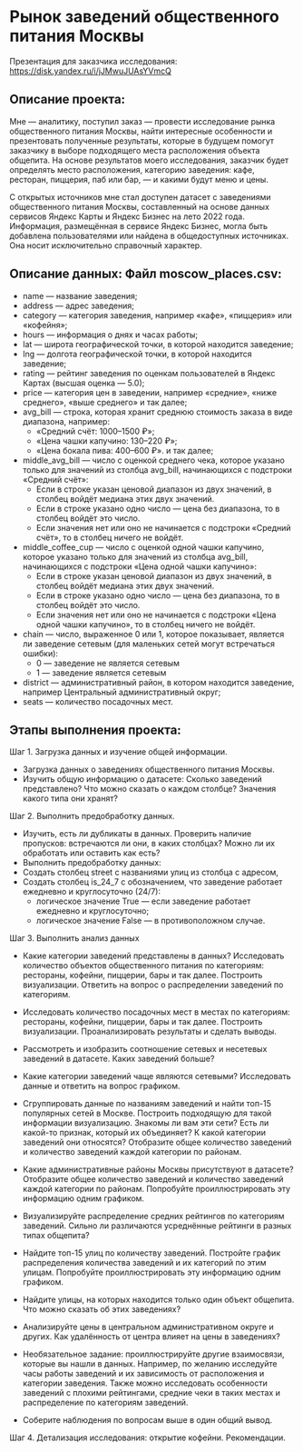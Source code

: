 # Рынок заведений общественного питания Москвы
Презентация для заказчика исследования: https://disk.yandex.ru/i/jJMwuJUAsYVmcQ

## Описание проекта:
Мне — аналитику, поступил заказ — провести исследование рынка общественного питания Москвы, найти интересные особенности и презентовать полученные результаты, которые в будущем помогут заказчику в выборе подходящего места расположения объекта общепита. На основе результатов моего исследования, заказчик будет определять место расположения, категорию заведения: кафе, ресторан, пиццерия, паб или бар, — и какими будут меню и цены.

С открытых источников мне стал доступен датасет с заведениями общественного питания Москвы, составленный на основе данных сервисов Яндекс Карты и Яндекс Бизнес на лето 2022 года. Информация, размещённая в сервисе Яндекс Бизнес, могла быть добавлена пользователями или найдена в общедоступных источниках. Она носит исключительно справочный характер.

## Описание данных: Файл moscow_places.csv:
* name — название заведения;
* address — адрес заведения;
* category — категория заведения, например «кафе», «пиццерия» или «кофейня»;
* hours — информация о днях и часах работы;
* lat — широта географической точки, в которой находится заведение;
* lng — долгота географической точки, в которой находится заведение;
* rating — рейтинг заведения по оценкам пользователей в Яндекс Картах (высшая оценка — 5.0);
* price — категория цен в заведении, например «средние», «ниже среднего», «выше среднего» и так далее;
* avg_bill — строка, которая хранит среднюю стоимость заказа в виде диапазона, например:
  * «Средний счёт: 1000–1500 ₽»;
  * «Цена чашки капучино: 130–220 ₽»;
  * «Цена бокала пива: 400–600 ₽». и так далее;
* middle_avg_bill — число с оценкой среднего чека, которое указано только для значений из столбца avg_bill, начинающихся с подстроки «Средний счёт»:
  * Если в строке указан ценовой диапазон из двух значений, в столбец войдёт медиана этих двух значений.
  * Если в строке указано одно число — цена без диапазона, то в столбец войдёт это число.
  * Если значения нет или оно не начинается с подстроки «Средний счёт», то в столбец ничего не войдёт.
* middle_coffee_cup — число с оценкой одной чашки капучино, которое указано только для значений из столбца avg_bill, начинающихся с подстроки «Цена одной чашки капучино»:
  * Если в строке указан ценовой диапазон из двух значений, в столбец войдёт медиана этих двух значений.
  * Если в строке указано одно число — цена без диапазона, то в столбец войдёт это число.
  * Если значения нет или оно не начинается с подстроки «Цена одной чашки капучино», то в столбец ничего не войдёт.
* chain — число, выраженное 0 или 1, которое показывает, является ли заведение сетевым (для маленьких сетей могут встречаться ошибки):
  * 0 — заведение не является сетевым
  * 1 — заведение является сетевым
* district — административный район, в котором находится заведение, например Центральный административный округ;
* seats — количество посадочных мест.

## Этапы выполнения проекта:

 Шаг 1. Загрузка данных и изучение общей информации.

   * Загрузка данных о заведениях общественного питания Москвы.
   * Изучить общую информацию о датасете: Сколько заведений представлено? Что можно сказать о каждом столбце? Значения какого типа они хранят?

 Шаг 2. Выполнить предобработку данных.

   * Изучить, есть ли дубликаты в данных. Проверить наличие пропусков: встречаются ли они, в каких столбцах? Можно ли их обработать или оставить как есть?
   * Выполнить предобработку данных:
   * Создать столбец street с названиями улиц из столбца с адресом,
   * Создать столбец is_24_7 с обозначением, что заведение работает ежедневно и круглосуточно (24/7):
        * логическое значение True — если заведение работает ежедневно и круглосуточно; 
        * логическое значение False — в противоположном случае.

 Шаг 3. Выполнить анализ данных

   * Какие категории заведений представлены в данных? Исследовать количество объектов общественного питания по категориям: рестораны, кофейни, пиццерии, бары и так далее. 
     Построить визуализации. Ответить на вопрос о распределении заведений по категориям.

   * Исследовать количество посадочных мест в местах по категориям: рестораны, кофейни, пиццерии, бары и так далее. Построить визуализации. Проанализировать результаты и сделать 
     выводы.

   * Рассмотреть и изобразить соотношение сетевых и несетевых заведений в датасете. Каких заведений больше?

   * Какие категории заведений чаще являются сетевыми? Исследовать данные и ответить на вопрос графиком.

   * Сгруппировать данные по названиям заведений и найти топ-15 популярных сетей в Москве. Построить подходящую для такой информации визуализацию. Знакомы ли вам эти сети? Есть 
   ли какой-то признак, который их объединяет? К какой категории заведений они относятся? Отобразите общее количество заведений и количество заведений каждой категории по районам.

   * Какие административные районы Москвы присутствуют в датасете? Отобразите общее количество заведений и количество заведений каждой категории по районам. Попробуйте 
   проиллюстрировать эту информацию одним графиком.

   * Визуализируйте распределение средних рейтингов по категориям заведений. Сильно ли различаются усреднённые рейтинги в разных типах общепита?

   * Найдите топ-15 улиц по количеству заведений. Постройте график распределения количества заведений и их категорий по этим улицам. Попробуйте проиллюстрировать эту информацию 
    одним графиком.

   * Найдите улицы, на которых находится только один объект общепита. Что можно сказать об этих заведениях?
   
   * Анализируйте цены в центральном административном округе и других. Как удалённость от центра влияет на цены в заведениях? 
    
   * Необязательное задание: проиллюстрируйте другие взаимосвязи, которые вы нашли в данных. Например, по желанию исследуйте часы работы заведений и их зависимость от 
     расположения и категории заведения. Также можно исследовать особенности заведений с плохими рейтингами, средние чеки в таких местах и распределение по категориям заведений.

  * Соберите наблюдения по вопросам выше в один общий вывод.

Шаг 4. Детализация исследования: открытие кофейни. Рекомендации.
